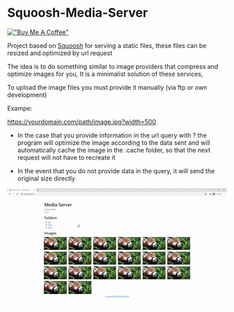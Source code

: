 # Squoosh-Media-Server

[!["Buy Me A Coffee"](https://www.buymeacoffee.com/assets/img/custom_images/orange_img.png)](https://www.buymeacoffee.com/sefirosweb)

Project based on [Squoosh](https://github.com/GoogleChromeLabs/squoosh) for serving a static files, these files can be resized and optimized by url request

The idea is to do something similar to image providers that compress and optimize images for you, It is a minimalist solution of these services,

To upload the image files you must provide it manually (via ftp or own development)

Exampe:

https://yourdomain.com/path/image.jpg?width=500

- In the case that you provide information in the url query with ? the program will optimize the image according to the data sent and will automatically cache the image in the .cache folder, so that the next request will not have to recreate it

- In the event that you do not provide data in the query, it will send the original size directly

![image](https://raw.githubusercontent.com/sefirosweb/Squoosh-Media-Server/master/docs/how_to.gif)
